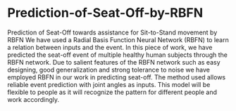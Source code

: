 # Prediction-of-Seat-Off-by-RBFN
Prediction of Seat-Off towards assistance for Sit-to-Stand movement by RBFN
We have used a Radial Basis Function Neural Network (RBFN) to learn a relation between inputs and the event. In this piece of work, we have predicted the seat-off event of multiple healthy human subjects through the RBFN network. Due to salient features of the RBFN network such as easy designing, good generalization and strong tolerance to noise we have employed RBFN in our work in predicting seat-off. 
The method used allows reliable event prediction with joint angles as inputs. This model will be flexible to people as it will recognize the pattern for different people and work accordingly.
